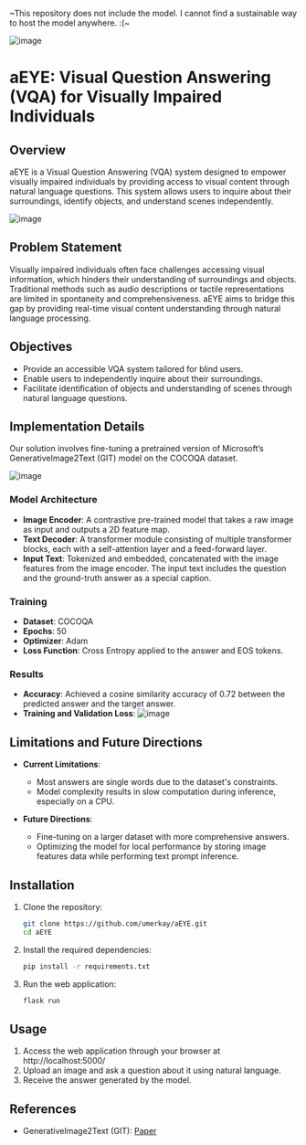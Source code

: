 ~This repository does not include the model. I cannot find a sustainable way to host the model anywhere. :(~

![image](https://github.com/umerkay/dl_project/assets/20483712/ffdfdd77-7072-429f-ae25-2b3eeb91c5b1)

# aEYE: Visual Question Answering (VQA) for Visually Impaired Individuals

## Overview

aEYE is a Visual Question Answering (VQA) system designed to empower visually impaired individuals by providing access to visual content through natural language questions. This system allows users to inquire about their surroundings, identify objects, and understand scenes independently.

![image](https://github.com/umerkay/dl_project/assets/20483712/9d4ee519-72d9-432b-821f-757750b9dc22)


## Problem Statement

Visually impaired individuals often face challenges accessing visual information, which hinders their understanding of surroundings and objects. Traditional methods such as audio descriptions or tactile representations are limited in spontaneity and comprehensiveness. aEYE aims to bridge this gap by providing real-time visual content understanding through natural language processing.

## Objectives

- Provide an accessible VQA system tailored for blind users.
- Enable users to independently inquire about their surroundings.
- Facilitate identification of objects and understanding of scenes through natural language questions.

## Implementation Details

Our solution involves fine-tuning a pretrained version of Microsoft’s GenerativeImage2Text (GIT) model on the COCOQA dataset.

![image](https://github.com/umerkay/dl_project/assets/20483712/5d521b95-f8af-4825-8945-05128b418ff1)


### Model Architecture

- **Image Encoder**: A contrastive pre-trained model that takes a raw image as input and outputs a 2D feature map.
- **Text Decoder**: A transformer module consisting of multiple transformer blocks, each with a self-attention layer and a feed-forward layer.
- **Input Text**: Tokenized and embedded, concatenated with the image features from the image encoder. The input text includes the question and the ground-truth answer as a special caption.

### Training

- **Dataset**: COCOQA
- **Epochs**: 50
- **Optimizer**: Adam
- **Loss Function**: Cross Entropy applied to the answer and EOS tokens.

### Results

- **Accuracy**: Achieved a cosine similarity accuracy of 0.72 between the predicted answer and the target answer.
- **Training and Validation Loss**:
![image](https://github.com/umerkay/dl_project/assets/20483712/5b262c67-1591-41f2-add0-926cf067686b)


## Limitations and Future Directions

- **Current Limitations**:
  - Most answers are single words due to the dataset's constraints.
  - Model complexity results in slow computation during inference, especially on a CPU.
  
- **Future Directions**:
  - Fine-tuning on a larger dataset with more comprehensive answers.
  - Optimizing the model for local performance by storing image features data while performing text prompt inference.

## Installation

1. Clone the repository:
   ```bash
   git clone https://github.com/umerkay/aEYE.git
   cd aEYE
   ```

2. Install the required dependencies:
   ```bash
   pip install -r requirements.txt
   ```

3. Run the web application:
   ```bash
   flask run
   ```

## Usage

1. Access the web application through your browser at http://localhost:5000/
2. Upload an image and ask a question about it using natural language.
3. Receive the answer generated by the model.

## References

- GenerativeImage2Text (GIT): [Paper](https://arxiv.org/abs/2205.14100)
